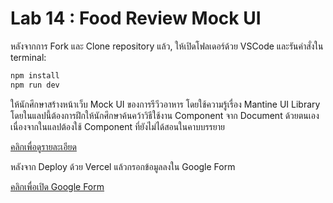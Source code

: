 # Lab 14 : Food Review Mock UI

หลังจากการ Fork และ Clone repository แล้ว, ให้เปิดโฟลเดอร์ด้วย VSCode และรันคำสั่งใน terminal:

```bash
npm install
npm run dev
```

ให้นักศึกษาสร้างหน้าเว็บ Mock UI ของการรีวีวอาหาร โดยใช้ความรู้เรื่อง Mantine UI Library โดยในแลปนี้ต้องการฝึกให้นักศึกษาค้นคว้าวิธีใช้งาน Component จาก Document ด้วยตนเอง เนื่องจากในแลปต้องใช้ Component ที่ยังไม่ได้สอนในคาบบรรยาย

[คลิกเพื่อดูรายละเอียด](https://o365cmu-my.sharepoint.com/:b:/g/personal/chayanin_s_cmu_ac_th1/EWy-nkB8QkBMiwByDu3AfAABoR1tRKGvN8MHmsMFduEYpw?e=JTvXQR)

หลังจาก Deploy ด้วย Vercel แล้วกรอกข้อมูลลงใน Google Form

[คลิกเพื่อเปิด Google Form](https://forms.gle/MFTbtYtSZoMpFo3R6)
